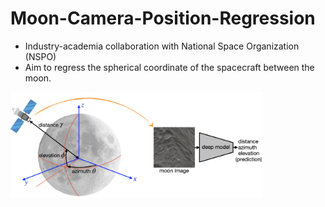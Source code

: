 # Moon-Camera-Position-Regression

- Industry-academia collaboration with National Space Organization (NSPO)
- Aim to regress the spherical coordinate of the spacecraft between the moon.
<img src="https://github.com/hank-kuo-cs/Moon-Camera-Position-Regression/blob/master/illustration.png" height="80%" width="80%">
